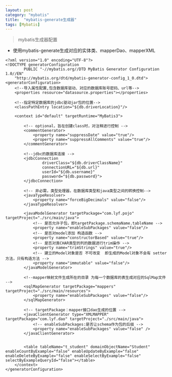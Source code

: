 ```yaml
---
layout: post
category: "mybatis"
title:  "mybatis-generate生成器"
tags: [Mybatis]
---
```


> mybatis生成器配置  



- 使用mybatis-generate生成对应的实体类、mapperDao、mapperXML

<!-- more -->  

	<?xml version="1.0" encoding="UTF-8"?>
	<!DOCTYPE generatorConfiguration
	        PUBLIC "-//mybatis.org//DTD MyBatis Generator Configuration 1.0//EN"
        "http://mybatis.org/dtd/mybatis-generator-config_1_0.dtd">
	<generatorConfiguration>
	    <!--导入属性配置,包含数据库驱动、对应的数据库账号密码、url等-->
	    <properties resource="datasource.properties"></properties>
	
	    <!--指定特定数据库的jdbc驱动jar包的位置-->
	    <classPathEntry location="${db.driverLocation}"/>
	
	    <context id="default" targetRuntime="MyBatis3">
	
	        <!-- optional，旨在创建class时，对注释进行控制 -->
	        <commentGenerator>
	            <property name="suppressDate" value="true"/>
	            <property name="suppressAllComments" value="true"/>
	        </commentGenerator>
	
	        <!--jdbc的数据库连接 -->
	        <jdbcConnection
	                driverClass="${db.driverClassName}"
	                connectionURL="${db.url}"
	                userId="${db.username}"
	                password="${db.password}">
	        </jdbcConnection>
	
	        <!-- 非必需，类型处理器，在数据库类型和java类型之间的转换控制-->
	        <javaTypeResolver>
	            <property name="forceBigDecimals" value="false"/>
	        </javaTypeResolver>
	      
	        <javaModelGenerator targetPackage="com.lyf.pojo" targetProject="./src/main/java">
	            <!-- 是否允许子包，即targetPackage.schemaName.tableName -->
	            <property name="enableSubPackages" value="false"/>
	            <!-- 是否对model添加 构造函数 -->
	            <property name="constructorBased" value="true"/>
	            <!-- 是否对类CHAR类型的列的数据进行trim操作 -->
	            <property name="trimStrings" value="true"/>
	            <!-- 建立的Model对象是否 不可改变  即生成的Model对象不会有 setter方法，只有构造方法 -->
	            <property name="immutable" value="false"/>
	        </javaModelGenerator>
	
	        <!--mapper映射文件生成所在的目录 为每一个数据库的表生成对应的SqlMap文件 -->
	        <sqlMapGenerator targetPackage="mappers" targetProject="./src/main/resources">
	            <property name="enableSubPackages" value="false"/>
	        </sqlMapGenerator>
	
	        <!-- targetPackage：mapper接口dao生成的位置 -->
	        <javaClientGenerator type="XMLMAPPER" targetPackage="com.lyf.dao" targetProject="./src/main/java">
	            <!-- enableSubPackages:是否让schema作为包的后缀 -->
	            <property name="enableSubPackages" value="false" />
	        </javaClientGenerator>
	
	
	        <table tableName="t_student" domainObjectName="Student" enableCountByExample="false" enableUpdateByExample="false" enableDeleteByExample="false" enableSelectByExample="false" selectByExampleQueryId="false"></table>
	    </context>
	</generatorConfiguration>